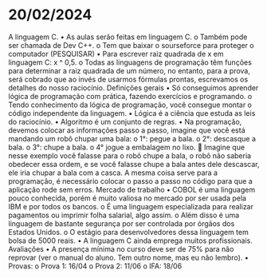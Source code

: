 # 20/02/2024

A linguagem C.
•	As aulas serão feitas em linguagem C.
o	Também pode ser chamada de Dev C++.
o	Tem que baixar o sourseforce para proteger o computador (PESQUISAR)
•	Para escrever raiz quadrada de x em linguagem C: x ^ 0,5.
o	Todas as linguagens de programação têm funções para determinar a raiz quadrada de um número, no entanto, para a prova, será cobrado que ao invés de usarmos fórmulas prontas, escrevamos os detalhes do nosso raciocínio.
Definições gerais
•	Só conseguimos aprender lógica de programação com prática, fazendo exercícios e programando.
o	Tendo conhecimento da lógica de programação, você consegue montar o código independente da linguagem.
•	Lógica é a ciência que estuda as leis do raciocínio.
•	Algoritmo é um conjunto de regras.
•	Na programação, devemos colocar as informações passo a passo, imagine que você está mandando um robô chupar uma bala:
o	1°: pegue a bala.
o	2°: descasque a bala.
o	3°: chupe a bala.
o	4° jogue a embalagem no lixo.
	Imagine que nesse exemplo você falasse para o robô chupe a bala, o robô não saberia obedecer essa ordem, e se você falasse chupe a bala antes dele descascar, ele iria chupar a bala com a casca. A mesma coisa serve para a programação, é necessário colocar o passo a passo no código para que a aplicação rode sem erros.
Mercado de trabalho
•	COBOL é uma linguagem pouco conhecida, porém é muito valiosa no mercado por ser usada pela IBM e por todos os bancos.
o	É uma linguagem especializada para realizar pagamentos ou imprimir folha salarial, algo assim.
o	Além disso é uma linguagem de bastante segurança por ser controlada por órgãos dos Estados Unidos.
o	O estágio para desenvolvedores dessa linguagem tem bolsa de 5000 reais.
•	A linguagem C ainda emprega muitos profissionais.
Avaliações
•	A presença mínima no curso deve ser de 75% para não reprovar (ver o manual do aluno. Tem outro nome, mas eu não lembro).
•	Provas:
o	Prova 1: 16/04
o	Prova 2: 11/06
o	IFA: 18/06
